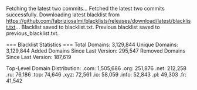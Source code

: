 Fetching the latest two commits...
Fetched the latest two commits successfully.
Downloading latest blacklist from https://github.com/fabriziosalmi/blacklists/releases/download/latest/blacklist.txt...
Blacklist saved to blacklist.txt.
Previous blacklist saved to previous_blacklist.txt.

=== Blacklist Statistics ===
Total Domains: 3,129,844
Unique Domains: 3,129,844
Added Domains Since Last Version: 295,547
Removed Domains Since Last Version: 187,619

Top-Level Domain Distribution:
  .com: 1,505,686
  .org: 251,876
  .net: 212,258
  .ru: 76,186
  .top: 74,646
  .xyz: 72,561
  .io: 58,059
  .info: 52,843
  .pl: 49,303
  .fr: 41,542
